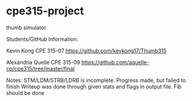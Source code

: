 # cpe315-project
thumb simulator

Students/GitHub Information:

Kevin Kong      CPE 315-07
https://github.com/kevkong17/Thumb315

Alexandria Quelle CPE 315-09
https://github.com/aquelle-cp/cpe315/tree/master/final


Notes: STM/LDM/STRB/LDRB is incomplete. Progress made, but failed to finish
       Writeup was done through given stats and flags in output file.
       Fib should be done